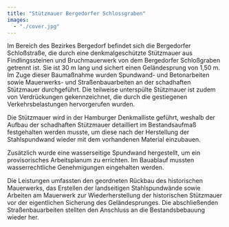 ```yaml
---
title: "Stützmauer Bergedorfer Schlossgraben"
images:
  - "./cover.jpg"
---
```



Im  Bereich des Bezirkes Bergedorf befindet sich die Bergedorfer 
Schloßstraße, die durch eine denkmalgeschützte Stützmauer aus 
Findlingssteinen und Bruchmauerwerk von dem Bergedorfer Schloßgraben 
getrennt ist. Sie ist 30 m lang und sichert einen Geländesprung von 1,50 m. Im Zuge dieser Baumaßnahme wurden Spundwand- und Betonarbeiten sowie
Mauerwerks- und Straßenbauarbeiten an der schadhaften Stützmauer 
durchgeführt. Die teilweise unterspülte Stützmauer ist zudem von 
Verdrückungen gekennzeichnet, die durch die gestiegenen 
Verkehrsbelastungen hervorgerufen wurden.

Die Stützmauer wird in der Hamburger Denkmalliste geführt, weshalb der 
Aufbau der schadhaften Stützmauer detailliert im Bestandsaufmaß 
festgehalten werden musste, um diese nach der Herstellung der 
Stahlspundwand wieder mit dem vorhandenen Material einzubauen.

Zusätzlich wurde eine wasserseitige Spundwand hergestellt, um ein provisorisches 
Arbeitsplanum zu errichten. Im Bauablauf mussten wasserrechtliche 
Genehmigungen eingehalten werden.

Die Leistungen umfassten den geordneten Rückbau des historischen Mauerwerks,
das Erstellen der landseitigen Stahlspundwände sowie Arbeiten am 
Mauerwerk zur Wiederherstellung der historischen Stützmauer vor der 
eigentlichen Sicherung des Geländesprunges. Die abschließenden 
Straßenbauarbeiten stellten den Anschluss an die Bestandsbebauung wieder
her.